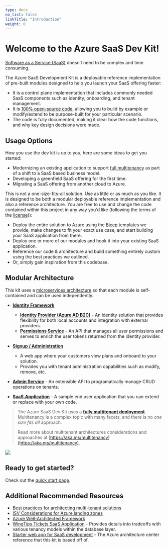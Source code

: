 ```yaml
---
type: docs
no_list: false
linkTitle: "Introduction"
weight: 0
---
```

# Welcome to the Azure SaaS Dev Kit!

[Software as a Service (SaaS)](https://azure.microsoft.com/en-us/overview/what-is-saas/) doesn’t need to be complex and time consuming.

The Azure SaaS Development Kit is a deployable reference implementation of pre-built modules designed to help you launch your SaaS offering faster:

* It is a control plane implementation that includes commonly needed SaaS components such as identity, onboarding, and tenant management.
* It is [100% open-source code](https://github.com/Azure/azure-saas), allowing you to build by example or modify/extend to be purpose-built for your particular scenario.
* The code is fully documented, making it clear how the code functions, and why key design decisions were made.

## Usage Options

How you use the dev kit is up to you, here are some ideas to get you started:

* Modernizing an existing application to support [full multitenancy](https://docs.microsoft.com/en-us/azure/architecture/guide/multitenant/considerations/tenancy-models#fully-multitenant-deployments) as part of a shift to a SaaS based business model.
* Developing a greenfield SaaS offering for the first time.
* Migrating a SaaS offering from another cloud to Azure.


This is not a one-size-fits-all solution. Use as little or as much as you like. It is designed to be both a modular deployable reference implementation and also a reference architecture. You are free to use and change the code contained within this project in any way you'd like (following the terms of the [license](https://github.com/Azure/azure-saas/blob/main/LICENSE))):

* Deploy the entire solution to Azure using the [Bicep](https://docs.microsoft.com/azure/azure-resource-manager/bicep/) templates we provide, make changes to fit your exact use case, and start building your SaaS application from there.
* Deploy one or more of our modules and hook it into your existing SaaS application.
* Reference our code & architecture and build something entirely custom using the best practices we outlined.
* Or, simply gain inspiration from this codebase.

## Modular Architecture

This kit uses a [microservices architecture](https://docs.microsoft.com/en-us/dotnet/architecture/microservices/architect-microservice-container-applications/microservices-architecture) so that each module is self-contained and can be used independently.

* [**Identity Framework**](components/identity)
  * [**Identity Provider (Azure AD B2C)**](components/identity/identity-provider/) - An identity solution that provides flexibility for both local accounts and integration with external providers.
  * [**Permissions Service**](components/identity/permissions-service) - An API that manages all user permissions and serves to enrich the user tokens returned from the identity provider.
* [**Signup / Administration**](components/signup-administration/)
  * A web app where your customers view plans and onboard to your solution.
  * Provides you with tenant administration capabilities such as modify, remove, etc.
* [**Admin Service**](components/admin-service) - An extensible API to programatically manage CRUD operations on tenants.

* [**SaaS.Application**](components/saas-application/) - A sample end user application that you can extend or replace with your own code.

> The Azure SaaS Dev Kit uses a [**fully multitenant deployment**](https://docs.microsoft.com/en-us/azure/architecture/guide/multitenant/considerations/tenancy-models#fully-multitenant-deployments). Multitenancy is a complex topic with many facets, and there is no *one size fits all* approach.
>
> Read more about multitenant architectures considerations and approaches at [https://aka.ms/multitenancy](https://aka.ms/multitenancy).

![](/azure-saas/diagrams/overview.drawio.png)

## Ready to get started?

Check out the [quick start page](quick-start/).

## Additional Recommended Resources

* [Best practices for architecting multi-tenant solutions](https://aka.ms/multitenancy)
* [ISV Considerations for Azure landing zones](https://aka.ms/isv-landing-zones)
* [Azure Well-Architected Framework](https://docs.microsoft.com/en-us/azure/architecture/framework/)
* [WingTips Tickets SaaS Application](https://docs.microsoft.com/en-us/azure/azure-sql/database/saas-tenancy-welcome-wingtip-tickets-app) - Provides details into tradeoffs with various tenancy models within the database layer.
* [Starter web app for SaaS development](https://docs.microsoft.com/en-us/azure/architecture/example-scenario/apps/saas-starter-web-app) - The Azure architecture center reference that this kit is based off of.
